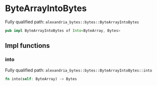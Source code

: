 # ByteArrayIntoBytes

Fully qualified path: `alexandria_bytes::bytes::ByteArrayIntoBytes`

```rust
pub impl ByteArrayIntoBytes of Into<ByteArray, Bytes>
```

## Impl functions

### into

Fully qualified path: `alexandria_bytes::bytes::ByteArrayIntoBytes::into`

```rust
fn into(self: ByteArray) -> Bytes
```

